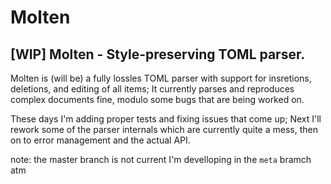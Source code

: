 # Molten
## [WIP] Molten - Style-preserving TOML parser.

Molten is (will be) a fully lossles TOML parser with support for insretions, deletions, and editing of all items; It currently parses
and reproduces complex documents fine, modulo some bugs that are being worked on.

These days I'm adding proper tests and fixing issues that come up; Next I'll rework some of the parser internals which are currently quite a mess,
then on to error management and the actual API.

note: the master branch is not current I'm develloping in the `meta` bramch atm
